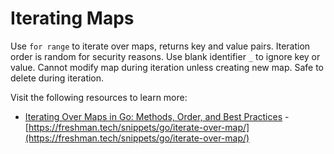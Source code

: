 # Iterating Maps

Use `for range` to iterate over maps, returns key and value pairs. Iteration order is random for security reasons. Use blank identifier `_` to ignore key or value. Cannot modify map during iteration unless creating new map. Safe to delete during iteration.

Visit the following resources to learn more:

- [Iterating Over Maps in Go: Methods, Order, and Best Practices](https://leapcell.io/blog/iterating-over-maps-in-go-methods-order-and-best-practices)
-[https://freshman.tech/snippets/go/iterate-over-map/](https://freshman.tech/snippets/go/iterate-over-map/)
